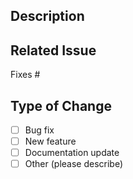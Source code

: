 ## Description
<!-- A brief summary of the changes in this pull request. -->

## Related Issue
Fixes #<issue number>

## Type of Change
- [ ] Bug fix
- [ ] New feature
- [ ] Documentation update
- [ ] Other (please describe)
